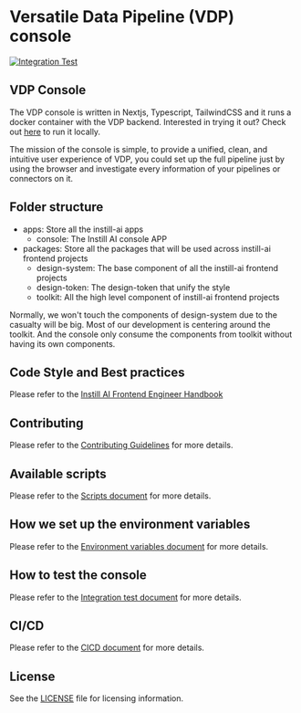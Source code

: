 # Versatile Data Pipeline (VDP) console

[![Integration Test](https://github.com/instill-ai/console/actions/workflows/integration-test.yml/badge.svg)](https://github.com/instill-ai/console/actions/workflows/integration-test.yml)

## VDP Console

The VDP console is written in Nextjs, Typescript, TailwindCSS and it runs a docker container with the VDP backend. Interested in trying it out? Check out [here](https://github.com/instill-ai/vdp) to run it locally.

The mission of the console is simple, to provide a unified, clean, and intuitive user experience of VDP, you could set up the full pipeline just by using the browser and investigate every information of your pipelines or connectors on it.

## Folder structure

- apps: Store all the instill-ai apps
  - console: The Instill AI console APP
- packages: Store all the packages that will be used across instill-ai frontend projects
  - design-system: The base component of all the instill-ai frontend projects
  - design-token: The design-token that unify the style
  - toolkit: All the high level component of instill-ai frontend projects

Normally, we won't touch the components of design-system due to the casualty will be big. Most of our development is centering around the toolkit. And the console only consume the components from toolkit without having its own components.

## Code Style and Best practices

Please refer to the [Instill AI Frontend Engineer Handbook](https://instill-ai.notion.site/Frontend-Engineer-Handbook-a1b46a06629c4cc5908812844bdd523c?pvs=4)

## Contributing

Please refer to the [Contributing Guidelines](./.github/CONTRIBUTING.md) for more details.

## Available scripts

Please refer to the [Scripts document](/docs/scripts.md) for more details.

## How we set up the environment variables

Please refer to the [Environment variables document](/docs/environment-variables.md) for more details.

## How to test the console

Please refer to the [Integration test document](/docs/integration-test.md) for more details.

## CI/CD

Please refer to the [CICD document](/docs/cicd.md) for more details.

## License

See the [LICENSE](./LICENSE) file for licensing information.
